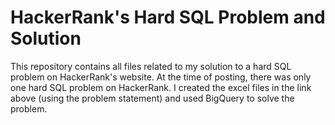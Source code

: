 # HackerRank's Hard SQL Problem and Solution
This repository contains all files related to my solution to a hard SQL problem on HackerRank's website. 
At the time of posting, there was only one hard SQL problem on HackerRank. 
I created the excel files in the link above (using the problem statement) and used BigQuery to solve the problem.  
